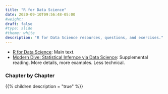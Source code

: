 ```yaml
---
title: "R for Data Science"
date: 2020-09-10T09:56:48-05:00
#weight: 
draft: false
#type: slide
#theme: white
description: "R for Data Science resources, questions, and exercises."
---
```


* [R for Data Science](https://r4ds.had.co.nz/): Main text.
* [Modern Dive: Statistical Infernce via Data
  Science](https://moderndive.com/): Supplemental reading. 
   More details, more examples. Less technical.

### Chapter by Chapter

{{% children description = "true" %}}

